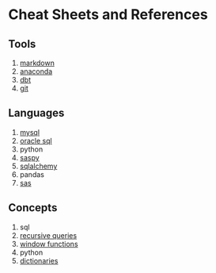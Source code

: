 # Cheat Sheets and References 


## Tools
1. [markdown](MARKDOWN_cheat_sheet.md)
2. [anaconda](ANACONDA_cheet_sheet.md)
3. [dbt](DBT_cheat_sheet.md)
4. [git](GIT_cheat_sheet.md)

## Languages
1. [mysql](MYSQL_cheat_sheet.md)
2. [oracle sql](ORACLE_cheat_sheet.md)
3. python
  4. [saspy](saspy.md)
  5. [sqlalchemy](SQLALCHEMY_cheat_sheet.md)
  6. pandas
7. [sas](SAS_cheat_sheet.md)

## Concepts 
1. sql
  2. [recursive queries](SQL_cte_recursive_ctes.md) 
  3. [window functions](SQL_window_functions)
4. python
  5. [dictionaries](PYTHON_dictionaries_hash_table.md) 
